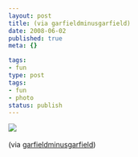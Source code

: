 ```yaml
---
layout: post
title: (via garfieldminusgarfield)
date: 2008-06-02
published: true
meta: {}

tags:
- fun
type: post
tags:
- fun
- photo
status: publish
---
```

![](http://media.eick.us/2011/06/fSymsOGXO9qmk9foc2XRIhRZ_r1_500.jpg)<br /><br />(via [garfieldminusgarfield](http://garfieldminusgarfield.net/))
